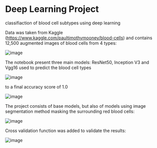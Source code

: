 # Deep Learning Project

classifiaction of blood cell subtypes using deep learning

Data was taken from Kaggle (https://www.kaggle.com/paultimothymooney/blood-cells) and contains 12,500 augmented images of blood cells from 4 types:

![image](https://user-images.githubusercontent.com/60502982/111831523-2fca8300-88f8-11eb-9c89-2eb501bf5d30.png)


The notebook present three main models: ResNet50, Inception V3 and Vgg16 used to predict the blood cell types 

![image](https://user-images.githubusercontent.com/60502982/111832605-b59afe00-88f9-11eb-919a-e4ae545279de.png)

to a final accuracy score of 1.0

![image](https://user-images.githubusercontent.com/60502982/111832139-1118bc00-88f9-11eb-9e89-3a0125f3de93.png)


The project consists of base models, but also of models using image segmentation method masking the surrounding red blood cells:


![image](https://user-images.githubusercontent.com/60502982/111832498-8c7a6d80-88f9-11eb-800c-1e5f76a7ec6b.png)


Cross validation function was added to validate the results:

![image](https://user-images.githubusercontent.com/60502982/111833084-4d98e780-88fa-11eb-9150-a6b2cf1bda60.png)
